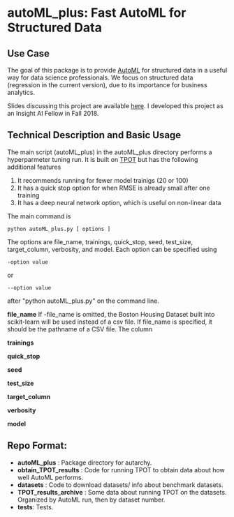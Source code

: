# autoML_plus: Fast AutoML for Structured Data

## Use Case

The goal of this package is to provide [AutoML](https://en.wikipedia.org/wiki/Automated_machine_learning) 
for structured data in a useful way for data science professionals.
We focus on structured data (regression in the current version), due to its importance for business analytics.

Slides discussing this project are available [here](https://bit.ly/2O6biok).  I developed this project as an Insight AI Fellow in Fall 2018.


## Technical Description and Basic Usage

The main script (autoML_plus) in the autoML_plus directory performs a hyperparmeter tuning run.  It is built on [TPOT](http://epistasislab.github.io/tpot/) but has the following additional features

1. It recommends running for fewer model trainigs (20 or 100)
2. It has a quick stop option for when RMSE is already small after one training
3. It has a deep neural network option, which is useful on non-linear data

The main command is 
```
python autoML_plus.py [ options ]
```

The options are file_name, trainings, quick_stop, seed, test_size, target_column, verbosity, and model.  Each option can be specified using
```
-option value
```
or
```
--option value
```
after "python autoML_plus.py" on the command line.

**file_name**
If -file_name is omitted, the Boston Housing Dataset built into scikit-learn will be used instead of a csv file.  If file_name is specified, it should be the pathname of a CSV file.  The column

**trainings**

**quick_stop**

**seed**

**test_size**

**target_column**

**verbosity**

**model**


## Repo Format:
- **autoML_plus** : Package directory for autarchy.
- **obtain_TPOT_results** : Code for running TPOT to obtain data about how well AutoML performs.
- **datasets** : Code to download datasets/ info about benchmark datasets.
- **TPOT_results_archive** : Some data about running TPOT on the datasets.  Organized by AutoML run, then by dataset number.
- **tests**: Tests.
